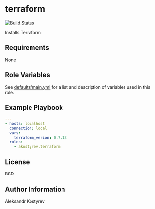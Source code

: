 # terraform

[![Build Status](https://travis-ci.org/akostyrev/ansible-role-terraform.svg?branch=master)](https://travis-ci.org/akostyrev/ansible-role-terraform)

Installs Terraform

Requirements
------------

None

Role Variables
--------------

See [defaults/main.yml](defaults/main.yml) for a list and description of
variables used in this role.

Example Playbook
----------------

```yaml
---
- hosts: localhost
  connection: local
  vars:
    terraform_verion: 0.7.13
  roles:
    - akostyrev.terraform

```

License
-------

BSD

Author Information
------------------

Aleksandr Kostyrev
